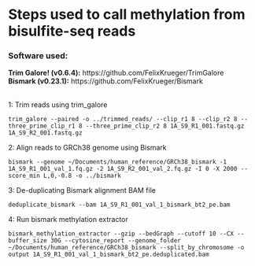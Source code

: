 <h1>Steps used to call methylation from bisulfite-seq reads</h1>
<h3>Software used:</h3>
<b>Trim Galore! (v0.6.4):</b> https://github.com/FelixKrueger/TrimGalore <br>
<b>Bismark (v0.23.1):</b> https://github.com/FelixKrueger/Bismark <br><br>

1: Trim reads using trim_galore

    trim_galore --paired -o ../trimmed_reads/ --clip_r1 8 --clip_r2 8 --three_prime_clip_r1 8 --three_prime_clip_r2 8 1A_S9_R1_001.fastq.gz 1A_S9_R2_001.fastq.gz

2: Align reads to GRCh38 genome using Bismark

    bismark --genome ~/Documents/human_reference/GRCh38_bismark -1 1A_S9_R1_001_val_1.fq.gz -2 1A_S9_R2_001_val_2.fq.gz -I 0 -X 2000 --score_min L,0,-0.8 -o ../bismark

3: De-duplicating Bismark alignment BAM file

    deduplicate_bismark --bam 1A_S9_R1_001_val_1_bismark_bt2_pe.bam

4: Run bismark methylation extractor

    bismark_methylation_extractor --gzip --bedGraph --cutoff 10 --CX --buffer_size 30G --cytosine_report --genome_folder ~/Documents/human_reference/GRCh38_bismark --split_by_chromosome -o output 1A_S9_R1_001_val_1_bismark_bt2_pe.deduplicated.bam

